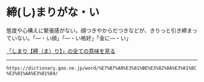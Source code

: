 # 締(し)まりがな・い

態度や心構えに緊張感がない。顔つきやからだつきなどが、きりっと引き締まっていない。「―・い顔」「―・い格好」「金に―・い」

[「しまり【締（ま）り】」の全ての意味を見る](https://dictionary.goo.ne.jp/word/%E7%B7%A0%E3%82%8A/#jn-100773)

---
`https://dictionary.goo.ne.jp/word/%E7%B7%A0%E3%81%BE%E3%82%8A%E3%81%8C%E3%81%AA%E3%81%84/`